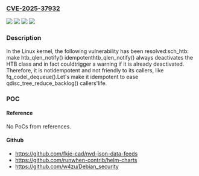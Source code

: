 ### [CVE-2025-37932](https://cve.mitre.org/cgi-bin/cvename.cgi?name=CVE-2025-37932)
![](https://img.shields.io/static/v1?label=Product&message=Linux&color=blue)
![](https://img.shields.io/static/v1?label=Version&message=&color=brightgreen)
![](https://img.shields.io/static/v1?label=Version&message=1da177e4c3f41524e886b7f1b8a0c1fc7321cac2%20&color=brightgreen)
![](https://img.shields.io/static/v1?label=Vulnerability&message=n%2Fa&color=blue)

### Description

In the Linux kernel, the following vulnerability has been resolved:sch_htb: make htb_qlen_notify() idempotenthtb_qlen_notify() always deactivates the HTB class and in fact couldtrigger a warning if it is already deactivated. Therefore, it is notidempotent and not friendly to its callers, like fq_codel_dequeue().Let's make it idempotent to ease qdisc_tree_reduce_backlog() callers'life.

### POC

#### Reference
No PoCs from references.

#### Github
- https://github.com/fkie-cad/nvd-json-data-feeds
- https://github.com/runwhen-contrib/helm-charts
- https://github.com/w4zu/Debian_security

